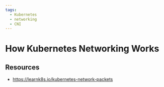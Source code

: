 ```yaml
---
tags:
  - Kubernetes
  - networking
  - CNI
---
```


# How Kubernetes Networking Works

## Resources

- <https://learnk8s.io/kubernetes-network-packets>

